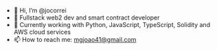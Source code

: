 - 👋 Hi, I’m @jocorrei
- 👀 Fullstack web2 dev and smart contract developer
- 🌱 Currently working with Python, JavaScript, TypeScript, Solidity and AWS cloud services
- 📫 How to reach me: mgjoao41@gmail.com
